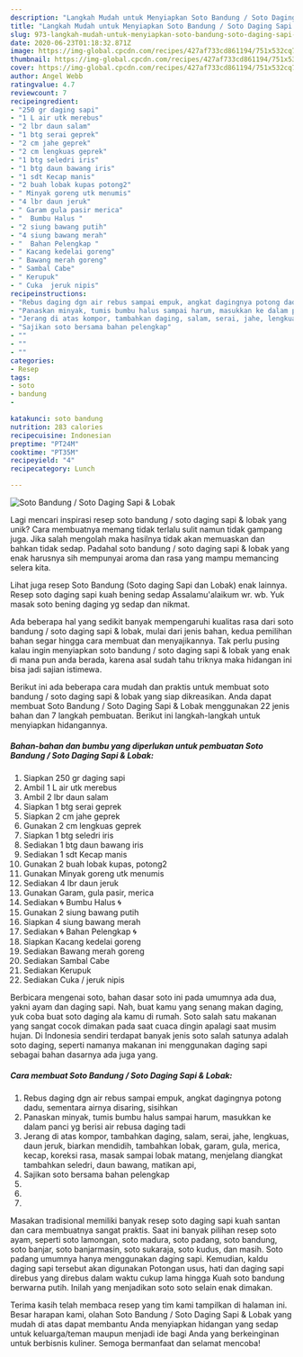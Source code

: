 ```yaml
---
description: "Langkah Mudah untuk Menyiapkan Soto Bandung / Soto Daging Sapi &amp;amp; Lobak, Lezat"
title: "Langkah Mudah untuk Menyiapkan Soto Bandung / Soto Daging Sapi &amp;amp; Lobak, Lezat"
slug: 973-langkah-mudah-untuk-menyiapkan-soto-bandung-soto-daging-sapi-and-amp-lobak-lezat
date: 2020-06-23T01:18:32.871Z
image: https://img-global.cpcdn.com/recipes/427af733cd861194/751x532cq70/soto-bandung-soto-daging-sapi-lobak-foto-resep-utama.jpg
thumbnail: https://img-global.cpcdn.com/recipes/427af733cd861194/751x532cq70/soto-bandung-soto-daging-sapi-lobak-foto-resep-utama.jpg
cover: https://img-global.cpcdn.com/recipes/427af733cd861194/751x532cq70/soto-bandung-soto-daging-sapi-lobak-foto-resep-utama.jpg
author: Angel Webb
ratingvalue: 4.7
reviewcount: 7
recipeingredient:
- "250 gr daging sapi"
- "1 L air utk merebus"
- "2 lbr daun salam"
- "1 btg serai geprek"
- "2 cm jahe geprek"
- "2 cm lengkuas geprek"
- "1 btg seledri iris"
- "1 btg daun bawang iris"
- "1 sdt Kecap manis"
- "2 buah lobak kupas potong2"
- " Minyak goreng utk menumis"
- "4 lbr daun jeruk"
- " Garam gula pasir merica"
- "  Bumbu Halus "
- "2 siung bawang putih"
- "4 siung bawang merah"
- "  Bahan Pelengkap "
- " Kacang kedelai goreng"
- " Bawang merah goreng"
- " Sambal Cabe"
- " Kerupuk"
- " Cuka  jeruk nipis"
recipeinstructions:
- "Rebus daging dgn air rebus sampai empuk, angkat dagingnya potong dadu, sementara airnya disaring, sisihkan"
- "Panaskan minyak, tumis bumbu halus sampai harum, masukkan ke dalam panci yg berisi air rebusa daging tadi"
- "Jerang di atas kompor, tambahkan daging, salam, serai, jahe, lengkuas, daun jeruk, biarkan mendidih, tambahkan lobak, garam, gula, merica, kecap, koreksi rasa, masak sampai lobak matang, menjelang diangkat tambahkan seledri, daun bawang, matikan api,"
- "Sajikan soto bersama bahan pelengkap"
- ""
- ""
- ""
categories:
- Resep
tags:
- soto
- bandung
- 

katakunci: soto bandung  
nutrition: 283 calories
recipecuisine: Indonesian
preptime: "PT24M"
cooktime: "PT35M"
recipeyield: "4"
recipecategory: Lunch

---
```



![Soto Bandung / Soto Daging Sapi &amp; Lobak](https://img-global.cpcdn.com/recipes/427af733cd861194/751x532cq70/soto-bandung-soto-daging-sapi-lobak-foto-resep-utama.jpg)

Lagi mencari inspirasi resep soto bandung / soto daging sapi &amp; lobak yang unik? Cara membuatnya memang tidak terlalu sulit namun tidak gampang juga. Jika salah mengolah maka hasilnya tidak akan memuaskan dan bahkan tidak sedap. Padahal soto bandung / soto daging sapi &amp; lobak yang enak harusnya sih mempunyai aroma dan rasa yang mampu memancing selera kita.

Lihat juga resep Soto Bandung (Soto daging Sapi dan Lobak) enak lainnya. Resep soto daging sapi kuah bening sedap Assalamu&#39;alaikum wr. wb. Yuk masak soto bening daging yg sedap dan nikmat.

Ada beberapa hal yang sedikit banyak mempengaruhi kualitas rasa dari soto bandung / soto daging sapi &amp; lobak, mulai dari jenis bahan, kedua pemilihan bahan segar hingga cara membuat dan menyajikannya. Tak perlu pusing kalau ingin menyiapkan soto bandung / soto daging sapi &amp; lobak yang enak di mana pun anda berada, karena asal sudah tahu triknya maka hidangan ini bisa jadi sajian istimewa.


Berikut ini ada beberapa cara mudah dan praktis untuk membuat soto bandung / soto daging sapi &amp; lobak yang siap dikreasikan. Anda dapat membuat Soto Bandung / Soto Daging Sapi &amp; Lobak menggunakan 22 jenis bahan dan 7 langkah pembuatan. Berikut ini langkah-langkah untuk menyiapkan hidangannya.

<!--inarticleads1-->

##### Bahan-bahan dan bumbu yang diperlukan untuk pembuatan Soto Bandung / Soto Daging Sapi &amp; Lobak:

1. Siapkan 250 gr daging sapi
1. Ambil 1 L air utk merebus
1. Ambil 2 lbr daun salam
1. Siapkan 1 btg serai geprek
1. Siapkan 2 cm jahe geprek
1. Gunakan 2 cm lengkuas geprek
1. Siapkan 1 btg seledri iris
1. Sediakan 1 btg daun bawang iris
1. Sediakan 1 sdt Kecap manis
1. Gunakan 2 buah lobak kupas, potong2
1. Gunakan  Minyak goreng utk menumis
1. Sediakan 4 lbr daun jeruk
1. Gunakan  Garam, gula pasir, merica
1. Sediakan  🌀 Bumbu Halus 🌀
1. Gunakan 2 siung bawang putih
1. Siapkan 4 siung bawang merah
1. Sediakan  🌀 Bahan Pelengkap 🌀
1. Siapkan  Kacang kedelai goreng
1. Sediakan  Bawang merah goreng
1. Sediakan  Sambal Cabe
1. Sediakan  Kerupuk
1. Sediakan  Cuka / jeruk nipis


Berbicara mengenai soto, bahan dasar soto ini pada umumnya ada dua, yakni ayam dan daging sapi. Nah, buat kamu yang senang makan daging, yuk coba buat soto daging ala kamu di rumah. Soto salah satu makanan yang sangat cocok dimakan pada saat cuaca dingin apalagi saat musim hujan. Di Indonesia sendiri terdapat banyak jenis soto salah satunya adalah soto daging, seperti namanya makanan ini menggunakan daging sapi sebagai bahan dasarnya ada juga yang. 

<!--inarticleads2-->

##### Cara membuat Soto Bandung / Soto Daging Sapi &amp; Lobak:

1. Rebus daging dgn air rebus sampai empuk, angkat dagingnya potong dadu, sementara airnya disaring, sisihkan
1. Panaskan minyak, tumis bumbu halus sampai harum, masukkan ke dalam panci yg berisi air rebusa daging tadi
1. Jerang di atas kompor, tambahkan daging, salam, serai, jahe, lengkuas, daun jeruk, biarkan mendidih, tambahkan lobak, garam, gula, merica, kecap, koreksi rasa, masak sampai lobak matang, menjelang diangkat tambahkan seledri, daun bawang, matikan api,
1. Sajikan soto bersama bahan pelengkap
1. 
1. 
1. 


Masakan tradisional memiliki banyak resep soto daging sapi kuah santan dan cara membuatnya sangat praktis. Saat ini banyak pilihan resep soto ayam, seperti soto lamongan, soto madura, soto padang, soto bandung, soto banjar, soto banjarmasin, soto sukaraja, soto kudus, dan masih. Soto padang umumnya hanya menggunakan daging sapi. Kemudian, kaldu daging sapi tersebut akan digunakan Potongan usus, hati dan daging sapi direbus yang direbus dalam waktu cukup lama hingga Kuah soto bandung berwarna putih. Inilah yang menjadikan soto soto selain enak dimakan. 

Terima kasih telah membaca resep yang tim kami tampilkan di halaman ini. Besar harapan kami, olahan Soto Bandung / Soto Daging Sapi &amp; Lobak yang mudah di atas dapat membantu Anda menyiapkan hidangan yang sedap untuk keluarga/teman maupun menjadi ide bagi Anda yang berkeinginan untuk berbisnis kuliner. Semoga bermanfaat dan selamat mencoba!
